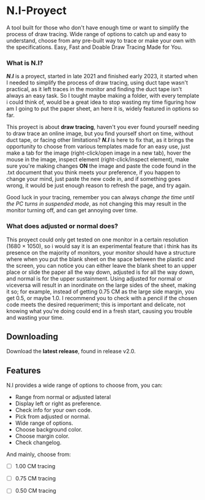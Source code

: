 # N.I-Proyect
A tool built for those who don't have enough time or want to simplify the process of draw tracing. Wide range of options to catch up and easy to understand, choose from any pre-built way to trace or make your own with the specifications. Easy, Fast and Doable Draw Tracing Made for You.

### What is N.I?
**_N.I_** is a proyect, started in late 2021 and finished early 2023, it started when I needed to simplify the process of draw tracing, using duct tape wasn't practical, as it left traces in the monitor and finding the duct tape isn't always an easy task. So I tought maybe making a folder, with every template i could think of, would be a great idea to stop wasting my time figuring how am I going to put the paper sheet, an here it is, widely featured in options so far.  

This proyect is about **draw tracing**, haven't you ever found yourself needing to draw trace an online image, but you find yourself short on time, without duct tape, or facing other limitations? **_N.I_** is here to fix that, as it brings the opportunity to choose from various templates made for an easy use, just make a tab for the image (right-click/open image in a new tab), hover the mouse in the image, inspect element (right-click/inspect element), make sure you're making changes **ON** the image and paste the code found in the .txt document that you think meets your preference, if you happen to change your mind, just paste the new code in, and if something goes wrong, it would be just enough reason to refresh the page, and try again. 

Good luck in your tracing, remember you can always *change the time until the PC turns in suspended mode*, as not changing this may result in the monitor turning off, and can get annoying over time.  

### What does adjusted or normal does?
This proyect could only get tested on one monitor in a certain resolution (1680 × 1050), so i would say it is an experimental feature that i think has its presence on the majority of monitors, your monitor should have a structure where when you put the blank sheet on the space between the plastic and the screen, you can notice you can either leave the blank sheet to an upper place or slide the paper all the way down, adjusted is for all the way down, and normal is for the upper sustainment. Using adjusted for normal or viceversa will result in an inordinate on the large sides of the sheet, making it so; for example, instead of getting 0.75 CM as the large side margin, you get 0.5, or maybe 1.0. I recommend you to check with a pencil if the chosen code meets the desired requeriment; this is important and delicate, not knowing what you're doing could end in a fresh start, causing you trouble and wasting your time.
## Downloading
Download the **latest release**, found in release v2.0.

## Features
N.I provides a wide range of options to choose from, you can:

-  Range from normal or adjusted lateral
-  Display left or right as preference.
-  Check info for your own code.
-  Pick from adjusted or normal.
-  Wide range of options.
-  Choose background color.
-  Choose margin color.
-  Check changelog.

And mainly, choose from:

- [ ]  1.00 CM tracing
- [ ]  0.75 CM tracing
- [ ]  0.50 CM tracing

